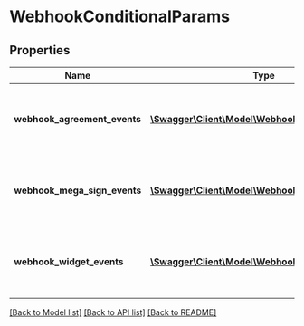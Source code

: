 # WebhookConditionalParams

## Properties
Name | Type | Description | Notes
------------ | ------------- | ------------- | -------------
**webhook_agreement_events** | [**\Swagger\Client\Model\WebhookAgreementEvents**](WebhookAgreementEvents.md) | Conditional parameters for webhook agreement events | [optional] 
**webhook_mega_sign_events** | [**\Swagger\Client\Model\WebhookMegaSignEvents**](WebhookMegaSignEvents.md) | Conditional parameters for webhook megasign events | [optional] 
**webhook_widget_events** | [**\Swagger\Client\Model\WebhookWidgetEvents**](WebhookWidgetEvents.md) | Conditional parameters for webhook widget events | [optional] 

[[Back to Model list]](../README.md#documentation-for-models) [[Back to API list]](../README.md#documentation-for-api-endpoints) [[Back to README]](../README.md)


